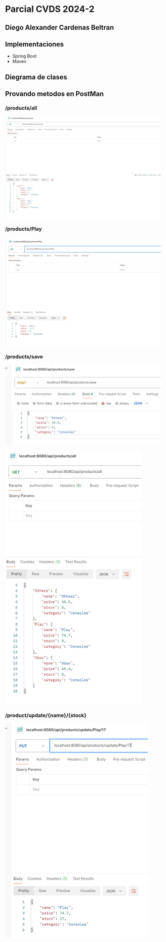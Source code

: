 # Parcial CVDS 2024-2

## Diego Alexander Cardenas Beltran

## Implementaciones
- Spring Boot
- Maven

## Diegrama de clases




## Provando metodos en PostMan

### /products/all

![img.png](img.png)

### /products/Play

![img_1.png](img_1.png)

### /products/save

![img_2.png](img_2.png)

![img_3.png](img_3.png)

### /product/update/{name}/{stock}

![img_4.png](img_4.png)
